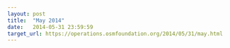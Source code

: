 ```yaml
---
layout: post
title:  "May 2014"
date:   2014-05-31 23:59:59
target_url: https://operations.osmfoundation.org/2014/05/31/may.html
---
```

